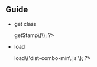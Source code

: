 ## Guide
- get class

    <?php 
        include\('Unpackaged.class.php'\);
        $hosts = $_SERVER\['SERVER_ADDR'\];
        $server = 'http://' \.$hosts\.'/assets_daily/daily/apps/dpm/bbc/v2';
        $assets = new Unpackaged\($server\);
        $stamp = $assets\->getStamp\(\);
    ?>
- load

    <?php $assets\->load\('dist-combo-min\.js'\); ?>
